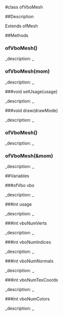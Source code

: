 #class ofVboMesh


##Description








Extends ofMesh














##Methods



### 	ofVboMesh()

<!--

_syntax: 	ofVboMesh()_

_name: 	ofVboMesh_

_returns: _

_returns_description: _

_parameters: _

_access: _

_version_started: _

_version_deprecated: _

_summary: _

_constant: False_

_static: False_

_visible: True_

_advanced: False_



-->

_description: _





















### ofVboMesh(mom)

<!--

_syntax: ofVboMesh(mom)_

_name: ofVboMesh_

_returns: _

_returns_description: _

_parameters: const ofMesh & mom_

_access: _

_version_started: _

_version_deprecated: _

_summary: _

_constant: False_

_static: False_

_visible: True_

_advanced: False_



-->

_description: _





















###void setUsage(usage)

<!--

_syntax: setUsage(usage)_

_name: setUsage_

_returns: void_

_returns_description: _

_parameters: int usage_

_access: public_

_version_started: _

_version_deprecated: _

_summary: _

_constant: False_

_static: no_

_visible: True_

_advanced: False_



-->

_description: _






















###void draw(drawMode)

<!--

_syntax: draw(drawMode)_

_name: draw_

_returns: void_

_returns_description: _

_parameters: ofPolyRenderMode drawMode_

_access: protected_

_version_started: _

_version_deprecated: _

_summary: _

_constant: False_

_static: no_

_visible: True_

_advanced: False_



-->

_description: _





















### ofVboMesh()

<!--

_syntax: ofVboMesh()_

_name: ofVboMesh_

_returns: _

_returns_description: _

_parameters: _

_access: public_

_version_started: 007_

_version_deprecated: _

_summary: _

_constant: False_

_static: no_

_visible: True_

_advanced: False_



-->

_description: _














### ofVboMesh(&mom)

<!--

_syntax: ofVboMesh(&mom)_

_name: ofVboMesh_

_returns: _

_returns_description: _

_parameters: const ofMesh &mom_

_access: public_

_version_started: 007_

_version_deprecated: _

_summary: _

_constant: False_

_static: no_

_visible: True_

_advanced: False_



-->

_description: _














##Variables



###ofVbo vbo

<!--

_name: vbo_

_type: ofVbo_

_access: private_

_version_started: 007_

_version_deprecated: _

_summary: _

_visible: True_

_constant: True_

_advanced: False_



-->

_description: _














###int usage

<!--

_name: usage_

_type: int_

_access: private_

_version_started: 007_

_version_deprecated: _

_summary: _

_visible: True_

_constant: True_

_advanced: False_



-->

_description: _














###int vboNumVerts

<!--

_name: vboNumVerts_

_type: int_

_access: private_

_version_started: 007_

_version_deprecated: _

_summary: _

_visible: True_

_constant: True_

_advanced: False_



-->

_description: _














###int vboNumIndices

<!--

_name: vboNumIndices_

_type: int_

_access: private_

_version_started: 007_

_version_deprecated: _

_summary: _

_visible: True_

_constant: True_

_advanced: False_



-->

_description: _














###int vboNumNormals

<!--

_name: vboNumNormals_

_type: int_

_access: private_

_version_started: 007_

_version_deprecated: _

_summary: _

_visible: True_

_constant: True_

_advanced: False_



-->

_description: _














###int vboNumTexCoords

<!--

_name: vboNumTexCoords_

_type: int_

_access: private_

_version_started: 007_

_version_deprecated: _

_summary: _

_visible: True_

_constant: True_

_advanced: False_



-->

_description: _














###int vboNumColors

<!--

_name: vboNumColors_

_type: int_

_access: private_

_version_started: 007_

_version_deprecated: _

_summary: _

_visible: True_

_constant: True_

_advanced: False_



-->

_description: _














